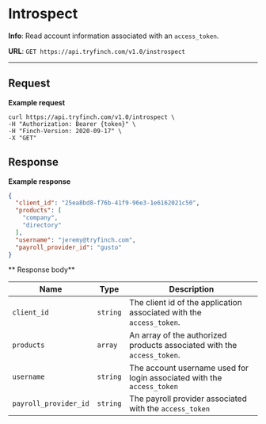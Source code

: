 # Introspect

**Info**: Read account information associated with an `access_token`.

**URL**: `GET https://api.tryfinch.com/v1.0/instrospect`

***

## Request

**Example request**

```shell
curl https://api.tryfinch.com/v1.0/introspect \
-H "Authorization: Bearer {token}" \
-H "Finch-Version: 2020-09-17" \
-X "GET"
```

## Response

**Example response**

```json
{
  "client_id": "25ea8bd8-f76b-41f9-96e3-1e6162021c50",
  "products": [
    "company",
    "directory"
  ],
  "username": "jeremy@tryfinch.com",
  "payroll_provider_id": "gusto"
}
```

** Response body**


Name | Type | Description
-----|------|-------------
`client_id` | `string` | The client id of the application associated with the `access_token`.
`products` | `array` | An array of the authorized products associated with the `access_token`.
`username` | `string` | The account username used for login associated with the `access_token`
`payroll_provider_id` | `string` | The payroll provider associated with the `access_token`